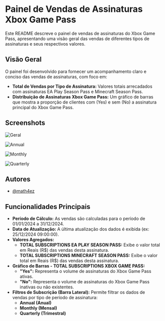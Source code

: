 
# Painel de Vendas de Assinaturas Xbox Game Pass


Este README descreve o painel de vendas de assinaturas do Xbox Game Pass, apresentando uma visão geral das vendas de diferentes tipos de assinaturas e seus respectivos valores.

## Visão Geral

O painel foi desenvolvido para fornecer um acompanhamento claro e conciso das vendas de assinaturas, com foco em:

* **Total de Vendas por Tipo de Assinatura:** Valores totais arrecadados com assinaturas EA Play Season Pass e Minecraft Season Pass.
* **Distribuição de Assinaturas Xbox Game Pass:** Um gráfico de barras que mostra a proporção de clientes com (Yes) e sem (No) a assinatura principal do Xbox Game Pass.



## Screenshots

![Geral](https://i.postimg.cc/W1HrMnsP/Captura-de-tela-2025-06-21-190539.png)

![Annual](https://i.postimg.cc/SNWVmHLt/Captura-de-tela-2025-06-21-192058.png)

![Monthly](https://i.postimg.cc/zBgK0R0P/Captura-de-tela-2025-06-21-192104.png)

![Quarterly](https://i.postimg.cc/XqWGL1Zp/Captura-de-tela-2025-06-21-192109.png)


## Autores

- [@math4ez](https://www.github.com/math4ez)


## Funcionalidades Principais

* **Período de Cálculo:** As vendas são calculadas para o período de 01/01/2024 a 31/12/2024.
* **Data de Atualização:** A última atualização dos dados é exibida (ex: 25/12/2024 09:00:00).
* **Valores Agregados:**
    * **TOTAL SUBSCRIPTIONS EA PLAY SEASON PASS:** Exibe o valor total em Reais (R$) das vendas desta assinatura.
    * **TOTAL SUBSCRIPTIONS MINECRAFT SEASON PASS:** Exibe o valor total em Reais (R$) das vendas desta assinatura.
* **Gráfico de Barras - TOTAL SUBSCRIPTIONS XBOX GAME PASS:**
    * **"Yes":** Representa o volume de assinaturas do Xbox Game Pass ativas.
    * **"No":** Representa o volume de assinaturas do Xbox Game Pass inativas ou não existentes.
* **Filtros de Subscrição (Barra Lateral):** Permite filtrar os dados de vendas por tipo de período de assinatura:
    * **Annual (Anual)**
    * **Monthly (Mensal)**
    * **Quarterly (Trimestral)**

